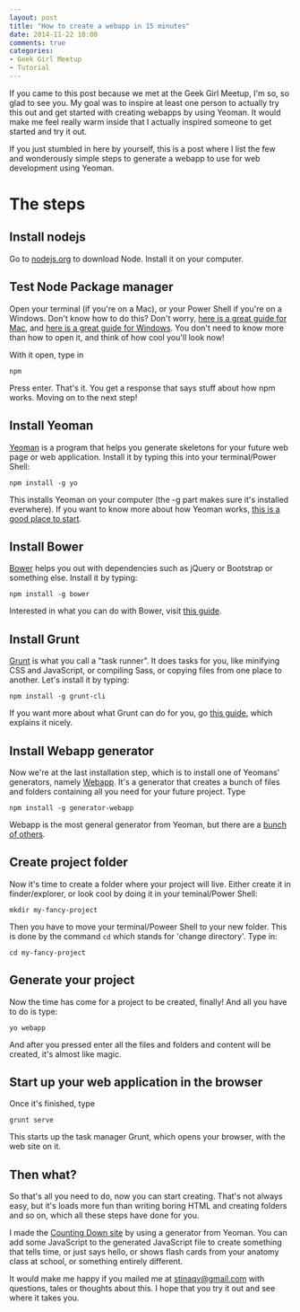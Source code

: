 ```yaml
---
layout: post
title: "How to create a webapp in 15 minutes"
date: 2014-11-22 10:00
comments: true
categories: 
- Geek Girl Meetup
- Tutorial
---
```


If you came to this post because we met at the Geek Girl Meetup, I'm so, so glad to see you. My goal was to inspire at least one person to actually try this out and get started with creating webapps by using Yeoman. It would make me feel really warm inside that I actually inspired someone to get started and try it out.

If you just stumbled in here by yourself, this is a post where I list the few and wonderously simple steps to generate a webapp to use for web development using Yeoman.

The steps
========

Install nodejs
--------------
Go to [nodejs.org](http://nodejs.org) to download Node. Install it on your computer.

Test Node Package manager
-------------------------
Open your terminal (if you're on a Mac), or your Power Shell if you're on a Windows. Don't know how to do this? Don't worry, [here is a great guide for Mac](http://blog.teamtreehouse.com/introduction-to-the-mac-os-x-command-line), and [here is a great guide for Windows](http://technet.microsoft.com/en-us/library/hh847889.aspx). You don't need to know more than how to open it, and think of how cool you'll look now!

With it open, type in

```
npm
```

Press enter. That's it. You get a response that says stuff about how npm works. Moving on to the next step!

Install Yeoman
--------------
[Yeoman](http://yeoman.io) is a program that helps you generate skeletons for your future web page or web application. Install it by typing this into your terminal/Power Shell:

```
npm install -g yo
```

This installs Yeoman on your computer (the -g part makes sure it's installed everwhere). If you want to know more about how Yeoman works, [this is a good place to start](http://yeoman.io/learning/index.html).

Install Bower
-------------
[Bower](http://bower.io) helps you out with dependencies such as jQuery or Bootstrap or something else. Install it by typing:

```
npm install -g bower
```

Interested in what you can do with Bower, visit [this guide](http://code.tutsplus.com/tutorials/meet-bower-a-package-manager-for-the-web--net-27774).

Install Grunt
-------------
[Grunt](http://gruntjs.com) is what you call a "task runner". It does tasks for you, like minifying CSS and JavaScript, or compiling Sass, or copying files from one place to another. Let's install it by typing:

```
npm install -g grunt-cli
```

If you want more about what Grunt can do for you, go [this guide](http://www.smashingmagazine.com/2013/10/29/get-up-running-grunt/), which explains it nicely.

Install Webapp generator
------------------------
Now we're at the last installation step, which is to install one of Yeomans' generators, namely [Webapp](https://github.com/yeoman/generator-webapp). It's a generator that creates a bunch of files and folders containing all you need for your future project. Type

```
npm install -g generator-webapp
```

Webapp is the most general generator from Yeoman, but there are a [bunch of others](http://yeoman.io/generators/).

Create project folder
---------------------
Now it's time to create a folder where your project will live. Either create it in finder/explorer, or look cool by doing it in your teminal/Power Shell:

```
mkdir my-fancy-project
```

Then you have to move your terminal/Poweer Shell to your new folder. This is done by the command ```cd``` which stands for 'change directory'. Type in:

```
cd my-fancy-project
```

Generate your project
---------------------
Now the time has come for a project to be created, finally! And all you have to do is type:

```
yo webapp
```
And after you pressed enter all the files and folders and content will be created, it's almost like magic.

Start up your web application in the browser
--------------------------------------------
Once it's finished, type

```
grunt serve
```
This starts up the task manager Grunt, which opens your browser, with the web site on it.

Then what?
---------
So that's all you need to do, now you can start creating. That's not always easy, but it's loads more fun than writing boring HTML and creating folders and so on, which all these steps have done for you.

I made the [Counting Down site](http://www.countingdown.nu) by using a generator from Yeoman. You can add some JavaScript to the generated JavaScript file to create something that tells time, or just says hello, or shows flash cards from your anatomy class at school, or something entirely different.

It would make me happy if you mailed me at stinaqv@gmail.com with questions, tales or thoughts about this. I hope that you try it out and see where it takes you.
